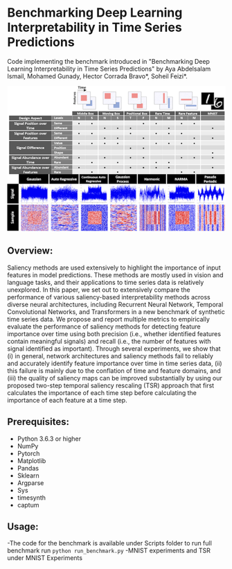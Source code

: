 # Benchmarking Deep Learning Interpretability in Time Series Predictions

Code implementing the benchmark introduced in "Benchmarking Deep Learning Interpretability in Time Series Predictions" by
Aya Abdelsalam Ismail, Mohamed Gunady, Hector Corrada Bravo*, Soheil Feizi*.

![alt text](summary.png)
## Overview:
Saliency methods are used extensively to highlight the importance of input features in model predictions. These methods are mostly used in vision and language tasks, and their applications to time series data is relatively unexplored. In this paper, we set out to extensively compare the performance of various saliency-based interpretability methods across diverse neural architectures, including Recurrent Neural Network, Temporal Convolutional Networks, and Transformers in a new benchmark of synthetic time series data. We propose and report multiple metrics to empirically evaluate the performance of saliency methods for detecting feature importance over time using both precision (i.e., whether identified features contain meaningful signals) and recall (i.e., the number of features with signal identified as important). Through several experiments, we show that (i) in general, network architectures and saliency methods fail to reliably and accurately identify feature importance over time in time series data, (ii) this failure is mainly due to the conflation of time and feature domains, and (iii) the quality of saliency maps can be improved substantially by using our proposed two-step temporal saliency rescaling (TSR) approach that first calculates the importance of each time step before calculating the importance of each feature at a time step.

## Prerequisites:
* Python 3.6.3 or higher
* NumPy
* Pytorch
* Matplotlib
* Pandas
* Sklearn
* Argparse
* Sys
* timesynth
* captum


## Usage:
-The code for the benchmark is available under Scripts folder to run full benchmark run ```python run_benchmark.py```
-MNIST experiments and TSR under MNIST Experiments
